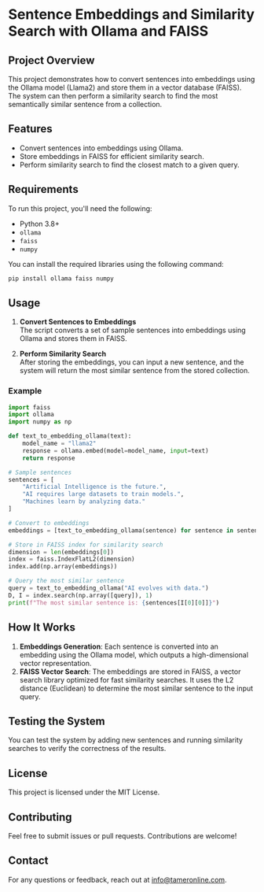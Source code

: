 
# Sentence Embeddings and Similarity Search with Ollama and FAISS

## Project Overview
This project demonstrates how to convert sentences into embeddings using the Ollama model (Llama2) and store them in a vector database (FAISS). The system can then perform a similarity search to find the most semantically similar sentence from a collection.

## Features
- Convert sentences into embeddings using Ollama.
- Store embeddings in FAISS for efficient similarity search.
- Perform similarity search to find the closest match to a given query.

## Requirements
To run this project, you'll need the following:
- Python 3.8+
- `ollama`
- `faiss`
- `numpy`

You can install the required libraries using the following command:
```bash
pip install ollama faiss numpy
```

## Usage
1. **Convert Sentences to Embeddings**  
   The script converts a set of sample sentences into embeddings using Ollama and stores them in FAISS.

2. **Perform Similarity Search**  
   After storing the embeddings, you can input a new sentence, and the system will return the most similar sentence from the stored collection.

### Example
```python
import faiss
import ollama
import numpy as np

def text_to_embedding_ollama(text):
    model_name = "llama2"
    response = ollama.embed(model=model_name, input=text)
    return response

# Sample sentences
sentences = [
    "Artificial Intelligence is the future.",
    "AI requires large datasets to train models.",
    "Machines learn by analyzing data."
]

# Convert to embeddings
embeddings = [text_to_embedding_ollama(sentence) for sentence in sentences]

# Store in FAISS index for similarity search
dimension = len(embeddings[0])
index = faiss.IndexFlatL2(dimension)
index.add(np.array(embeddings))

# Query the most similar sentence
query = text_to_embedding_ollama("AI evolves with data.")
D, I = index.search(np.array([query]), 1)
print(f"The most similar sentence is: {sentences[I[0][0]]}")
```

## How It Works
1. **Embeddings Generation**: Each sentence is converted into an embedding using the Ollama model, which outputs a high-dimensional vector representation.
2. **FAISS Vector Search**: The embeddings are stored in FAISS, a vector search library optimized for fast similarity searches. It uses the L2 distance (Euclidean) to determine the most similar sentence to the input query.

## Testing the System
You can test the system by adding new sentences and running similarity searches to verify the correctness of the results.

## License
This project is licensed under the MIT License.

## Contributing
Feel free to submit issues or pull requests. Contributions are welcome!

## Contact
For any questions or feedback, reach out at [info@tameronline.com](mailto:info@tameronline.com).
